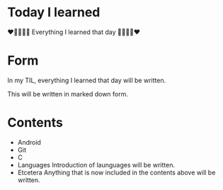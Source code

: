 # Today I learned

❤️💜💛💚💙 Everything I learned that day 💙💚💛💜❤️ 

# Form

In my TIL, everything I learned that day will be written.

This will be written in marked down form.

# Contents

+ Android
+ Git
+ C
+ Languages
  Introduction of launguages will be written.
+ Etcetera
  Anything that is now included in the contents above will  be written.

